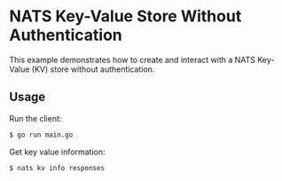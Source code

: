 # NATS Key-Value Store Without Authentication

This example demonstrates how to create and interact with a NATS Key-Value
(KV) store without authentication.

## Usage

Run the client:

```bash
$ go run main.go
```

Get key value information:

```bats
$ nats kv info responses
```
